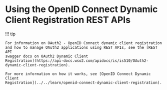 # Using the OpenID Connect Dynamic Client Registration REST APIs

!!! tip
    
    For information on OAuth2 - OpenID Connect dynamic client registration
    and how to manage OAuth2 applications using REST APIs, see the [REST API
    swagger docs on OAuth2 Dynamic Client
    Registration](https://api-docs.wso2.com/apidocs/is/is510/OAuth2-dynamic-client-registration).
    
    For more information on how it works, see [OpenID Connect Dynamic Client
    Registration](../../learn/openid-connect-dynamic-client-registration).
    
